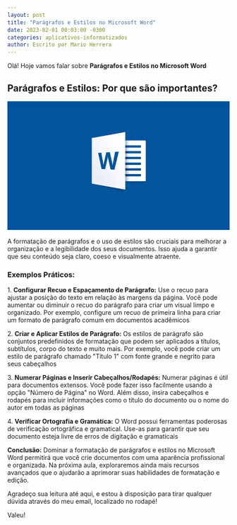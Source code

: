```yaml
---
layout: post
title: "Parágrafos e Estilos no Microsoft Word"
date: 2023-02-01 00:03:00 -0300
categories: aplicativos-informatizados
author: Escrito por Mario Herrera
---
```


Olá! Hoje vamos falar sobre **Parágrafos e Estilos no Microsoft Word**

## Parágrafos e Estilos: Por que são importantes?


![](https://github.com/mariopuebla17/blog/blob/main/_images/20230201/word1.jpg?raw=true)

A formatação de parágrafos e o uso de estilos são cruciais para melhorar a organização e a legibilidade dos seus documentos. Isso ajuda a garantir que seu conteúdo seja claro, coeso e visualmente atraente.

### Exemplos Práticos:

1\. **Configurar Recuo e Espaçamento de Parágrafo:** Use o recuo para ajustar a posição do texto em relação às margens da página. Você pode aumentar ou diminuir o recuo do parágrafo para criar um visual limpo e organizado. Por exemplo, configure um recuo de primeira linha para criar um formato de parágrafo comum em documentos acadêmicos  

2\. **Criar e Aplicar Estilos de Parágrafo:** Os estilos de parágrafo são conjuntos predefinidos de formatação que podem ser aplicados a títulos, subtítulos, corpo do texto e muito mais. Por exemplo, você pode criar um estilo de parágrafo chamado "Título 1" com fonte grande e negrito para seus cabeçalhos  

3\. **Numerar Páginas e Inserir Cabeçalhos/Rodapés:** Numerar páginas é útil para documentos extensos. Você pode fazer isso facilmente usando a opção "Número de Página" no Word. Além disso, insira cabeçalhos e rodapés para incluir informações como o título do documento ou o nome do autor em todas as páginas  

4\. **Verificar Ortografia e Gramática:** O Word possui ferramentas poderosas de verificação ortográfica e gramatical. Use-as para garantir que seu documento esteja livre de erros de digitação e gramaticais


**Conclusão:** Dominar a formatação de parágrafos e estilos no Microsoft Word permitirá que você crie documentos com uma aparência profissional e organizada. Na próxima aula, exploraremos ainda mais recursos avançados que o ajudarão a aprimorar suas habilidades de formatação e edição.


Agradeço sua leitura até aqui, e estou à disposição para tirar qualquer dúvida através do meu email, localizado no rodapé!

Valeu!